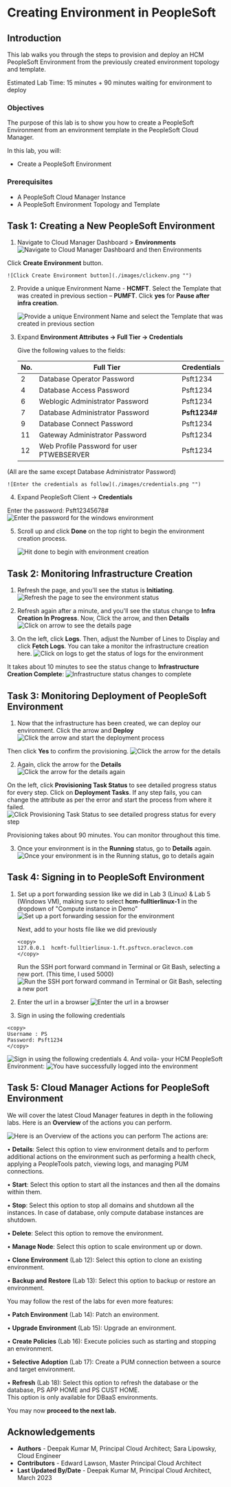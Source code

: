 # Creating Environment in PeopleSoft

## Introduction

This lab walks you through the steps to provision and deploy an HCM PeopleSoft Environment from the previously created environment topology and template.

Estimated Lab Time: 15 minutes + 90 minutes waiting for environment to deploy

### Objectives

The purpose of this lab is to show you how to create a PeopleSoft Environment from an environment template in the PeopleSoft Cloud Manager.

In this lab, you will:
* Create a PeopleSoft Environment

### Prerequisites
- A PeopleSoft Cloud Manager Instance
- A PeopleSoft Environment Topology and Template 

## Task 1: Creating a New PeopleSoft Environment

1. Navigate to Cloud Manager Dashboard > **Environments**  
    ![Navigate to Cloud Manager Dashboard and then Environments](./images/dashenv.png "")

  Click **Create Environment** button.

    ![Click Create Environment button](./images/clickenv.png "")

2. Provide a unique Environment Name - **HCMFT**. Select the Template that was created in previous section – **PUMFT**. Click **yes** for **Pause after infra creation**.  

    ![Provide a unique Environment Name and select the Template that was created in previous section](./images/newenvinfo.png "")

3. Expand **Environment Attributes -> Full Tier -> Credentials**

    Give the following values to the fields:

    No. | Full Tier | Credentials
    --- | --------- | -----------
    2 | Database Operator Password | Psft1234
    4 | Database Access Password | Psft1234
    6 | Weblogic Administrator Password | Psft1234
    7 | Database Administrator Password | **Psft1234#**
    9 | Database Connect Password | Psft1234
    11 | Gateway Administrator Password | Psft1234
    12 | Web Profile Password for user PTWEBSERVER | Psft1234



  (All are the same except Database Administrator Password)

    ![Enter the credentials as follow](./images/credentials.png "")

4. Expand PeopleSoft Client -> **Credentials**

  Enter the password: Psft12345678#
    ![Enter the password for the windows environment](./images/winenvpass.png "")

5. Scroll up and click **Done** on the top right to begin the environment creation process. 

    ![Hit done to begin with environment creation](./images/envbuild.png "")

## Task 2: Monitoring Infrastructure Creation

1. Refresh the page, and you'll see the status is **Initiating**.
    ![Refresh the page to see the environment status](./images/initiating.png "")

2. Refresh again after a minute, and you'll see the status change to **Infra Creation In Progress**. Now, Click the arrow, and then **Details**
    ![Click on arrow to see the details page](./images/inprogress.png "")

3. On the left, click **Logs**. Then, adjust the Number of Lines to Display and click **Fetch Logs**. You can take a monitor the infrastructure creation here. 
    ![Click on logs to get the status of logs for the environment](./images/fetchlogs.png "")

It takes about 10 minutes to see the status change to **Infrastructure Creation Complete**:
    ![Infrastructure status changes to complete](./images/infracomplete.png "")



## Task 3: Monitoring Deployment of PeopleSoft Environment

1. Now that the infrastructure has been created, we can deploy our environment. Click the arrow and **Deploy**
    ![Click the arrow and start the deployment process](./images/deploynew.png "")

  Then click **Yes** to confirm the provisioning.
    ![Click the arrow for the details](./images/yesdeploy.png "")

2. Again, click the arrow for the **Details**
    ![Click the arrow for the details again](./images/12provisioning.png "")

  On the left, click **Provisioning Task Status** to see detailed progress status for every step. Click on **Deployment Tasks**. If any step fails, you can change the attribute as per the error and start the process from where it failed.
    ![Click Provisioning Task Status to see detailed progress status for every step](./images/tasks.png "")

Provisioning takes about 90 minutes. You can monitor throughout this time.

3. Once your environment is in the **Running** status, go to **Details** again.
    ![Once your environment is in the Running status, go to details again](./images/details.png "")

## Task 4: Signing in to PeopleSoft Environment

1. Set up a port forwarding session like we did in Lab 3 (Linux) & Lab 5 (Windows VM), making sure to select **hcm-fulltierlinux-1** in the dropdown of "Compute instance in Demo"
    ![Set up a port forwarding session for the environment](./images/sshhcm.png "")

    Next, add to your hosts file like we did previously
    ```
    <copy>
    127.0.0.1  hcmft-fulltierlinux-1.ft.psftvcn.oraclevcn.com
    </copy>
    ```
    Run the SSH port forward command in  Terminal or Git Bash, selecting a new port. (This time, I used 5000)
    ![Run the SSH port forward command in Terminal or Git Bash, selecting a new port](./images/portfwcommand.png "")
2. Enter the url in a browser
    ![Enter the url in a browser](./images/hcmpia.png "")

3. Sign in using the following credentials

  ```
  <copy>
  Username : PS    
  Password: Psft1234
  </copy>
  ```
  ![Sign in using the following credentials](./images/hcmlogin.png "")
4. And voila- your HCM PeopleSoft Environment:
    ![You have successfully logged into the environment](./images/hcmhome.png "")



## Task 5: Cloud Manager Actions for PeopleSoft Environment

We will cover the latest Cloud Manager features in depth in the following labs. Here is an **Overview** of the actions you can perform.

  ![Here is an Overview of the actions you can perform](./images/actions.png "")
  The actions are:

  • **Details**: Select this option to view environment details and to perform additional actions on the environment such as performing a health check, applying a PeopleTools patch, viewing logs, and managing PUM connections.

  • **Start**: Select this option to start all the instances and then all the domains within them.

  • **Stop**: Select this option to stop all domains and shutdown all the instances. In case of database, only compute database instances are shutdown.

  • **Delete**: Select this option to remove the environment.

  • **Manage Node**: Select this option to scale environment up or down.

  • **Clone Environment** (Lab 12): Select this option to clone an existing environment.

  • **Backup and Restore** (Lab 13): Select this option to backup or restore an environment.

You may follow the rest of the labs for even more features:

  • **Patch Environment** (Lab 14): Patch an environment.

  • **Upgrade Environment** (Lab 15): Upgrade an environment.

  • **Create Policies** (Lab 16): Execute policies such as starting and stopping an environment.

  • **Selective Adoption** (Lab 17): Create a PUM connection between a source and target environment. 

  • **Refresh** (Lab 18): Select this option to refresh the database or the database, PS APP HOME and PS CUST HOME.  
  This option is only available for DBaaS environments.


You may now **proceed to the next lab.**

## Acknowledgements
* **Authors** - Deepak Kumar M, Principal Cloud Architect; Sara Lipowsky, Cloud Engineer
* **Contributors** - Edward Lawson, Master Principal Cloud Architect 
* **Last Updated By/Date** - Deepak Kumar M, Principal Cloud Architect, March 2023
